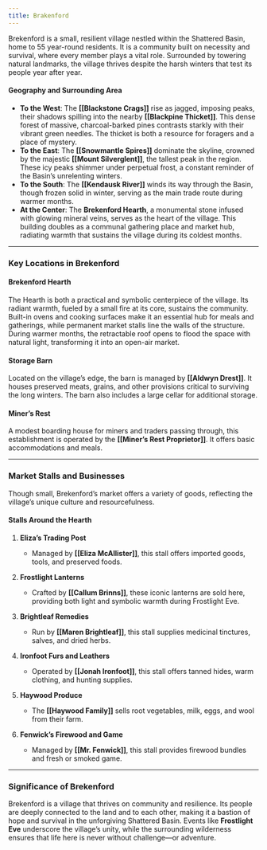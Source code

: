 ```yaml
---
title: Brakenford
---
```

Brekenford is a small, resilient village nestled within the Shattered Basin, home to 55 year-round residents. It is a community built on necessity and survival, where every member plays a vital role. Surrounded by towering natural landmarks, the village thrives despite the harsh winters that test its people year after year.

#### **Geography and Surrounding Area**

- **To the West**: The **[[Blackstone Crags]]** rise as jagged, imposing peaks, their shadows spilling into the nearby **[[Blackpine Thicket]]**. This dense forest of massive, charcoal-barked pines contrasts starkly with their vibrant green needles. The thicket is both a resource for foragers and a place of mystery.
- **To the East**: The **[[Snowmantle Spires]]** dominate the skyline, crowned by the majestic **[[Mount Silverglent]]**, the tallest peak in the region. These icy peaks shimmer under perpetual frost, a constant reminder of the Basin’s unrelenting winters.
- **To the South**: The **[[Kendausk River]]** winds its way through the Basin, though frozen solid in winter, serving as the main trade route during warmer months.
- **At the Center**: The **Brekenford Hearth**, a monumental stone infused with glowing mineral veins, serves as the heart of the village. This building doubles as a communal gathering place and market hub, radiating warmth that sustains the village during its coldest months.

---

### **Key Locations in Brekenford**

#### **Brekenford Hearth**

The Hearth is both a practical and symbolic centerpiece of the village. Its radiant warmth, fueled by a small fire at its core, sustains the community. Built-in ovens and cooking surfaces make it an essential hub for meals and gatherings, while permanent market stalls line the walls of the structure. During warmer months, the retractable roof opens to flood the space with natural light, transforming it into an open-air market.

#### **Storage Barn**

Located on the village’s edge, the barn is managed by **[[Aldwyn Drest]]**. It houses preserved meats, grains, and other provisions critical to surviving the long winters. The barn also includes a large cellar for additional storage.

#### **Miner’s Rest**

A modest boarding house for miners and traders passing through, this establishment is operated by the **[[Miner’s Rest Proprietor]]**. It offers basic accommodations and meals.

---

### **Market Stalls and Businesses**

Though small, Brekenford’s market offers a variety of goods, reflecting the village’s unique culture and resourcefulness.

#### **Stalls Around the Hearth**

1. **Eliza’s Trading Post**
    
    - Managed by **[[Eliza McAllister]]**, this stall offers imported goods, tools, and preserved foods.
2. **Frostlight Lanterns**
    
    - Crafted by **[[Callum Brinns]]**, these iconic lanterns are sold here, providing both light and symbolic warmth during Frostlight Eve.
3. **Brightleaf Remedies**
    
    - Run by **[[Maren Brightleaf]]**, this stall supplies medicinal tinctures, salves, and dried herbs.
4. **Ironfoot Furs and Leathers**
    
    - Operated by **[[Jonah Ironfoot]]**, this stall offers tanned hides, warm clothing, and hunting supplies.
5. **Haywood Produce**
    
    - The **[[Haywood Family]]** sells root vegetables, milk, eggs, and wool from their farm.
6. **Fenwick’s Firewood and Game**
    
    - Managed by **[[Mr. Fenwick]]**, this stall provides firewood bundles and fresh or smoked game.

---

### **Significance of Brekenford**

Brekenford is a village that thrives on community and resilience. Its people are deeply connected to the land and to each other, making it a bastion of hope and survival in the unforgiving Shattered Basin. Events like **Frostlight Eve** underscore the village’s unity, while the surrounding wilderness ensures that life here is never without challenge—or adventure.